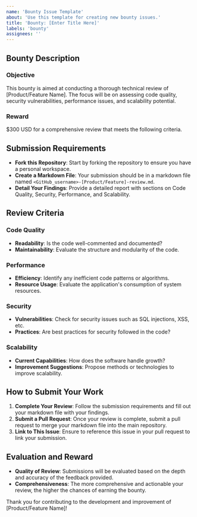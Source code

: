 ```yaml
---
name: 'Bounty Issue Template'
about: 'Use this template for creating new bounty issues.'
title: 'Bounty: [Enter Title Here]'
labels: 'bounty'
assignees: ''
---
```


## Bounty Description

### Objective
This bounty is aimed at conducting a thorough technical review of [Product/Feature Name]. The focus will be on assessing code quality, security vulnerabilities, performance issues, and scalability potential.

### Reward
$300 USD for a comprehensive review that meets the following criteria.

## Submission Requirements

- **Fork this Repository**: Start by forking the repository to ensure you have a personal workspace.
- **Create a Markdown File**: Your submission should be in a markdown file named `<GitHub_username>-[Product/Feature]-review.md`.
- **Detail Your Findings**: Provide a detailed report with sections on Code Quality, Security, Performance, and Scalability.

## Review Criteria

### Code Quality
- **Readability**: Is the code well-commented and documented?
- **Maintainability**: Evaluate the structure and modularity of the code.

### Performance
- **Efficiency**: Identify any inefficient code patterns or algorithms.
- **Resource Usage**: Evaluate the application's consumption of system resources.

### Security
- **Vulnerabilities**: Check for security issues such as SQL injections, XSS, etc.
- **Practices**: Are best practices for security followed in the code?

### Scalability
- **Current Capabilities**: How does the software handle growth?
- **Improvement Suggestions**: Propose methods or technologies to improve scalability.

## How to Submit Your Work

1. **Complete Your Review**: Follow the submission requirements and fill out your markdown file with your findings.
2. **Submit a Pull Request**: Once your review is complete, submit a pull request to merge your markdown file into the main repository.
3. **Link to This Issue**: Ensure to reference this issue in your pull request to link your submission.

## Evaluation and Reward

- **Quality of Review**: Submissions will be evaluated based on the depth and accuracy of the feedback provided.
- **Comprehensiveness**: The more comprehensive and actionable your review, the higher the chances of earning the bounty.

Thank you for contributing to the development and improvement of [Product/Feature Name]!

